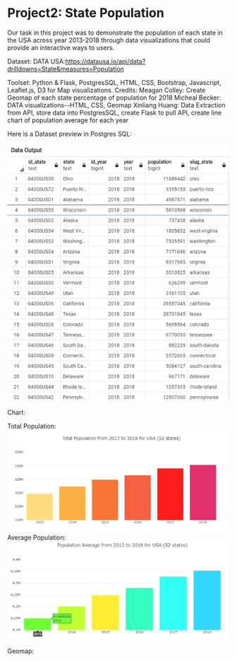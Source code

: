 # Project2: State Population
Our task in this project was to demonstrate the population of each state in the USA across year 2013-2018 through data visualizations that could provide an interactive ways to users. 

Dataset:
DATA USA:https://datausa.io/api/data?drilldowns=State&measures=Population

Toolset:
Python & Flask, PostgresSQL, HTML, CSS, Bootstrap, Javascript, Leaflet.js, D3 for Map visualizations.
Credits:
Meagan Colley: Create Geomap of each state percentage of population for 2018
Micheal Becker: DATA visualizations--HTML, CSS, Geomap
Xinliang Huang: Data Extraction from API, store data into PostgresSQL, create Flask to pull API, create line chart of population average for each year
<p> Here is a Dataset preview in Postgres SQL: </p>
<img src='Resources/population_state.png'/>

<p> Chart: </p>
Total Population:
<img src='Resources/total_population.PNG'/>
Average Population:
<img src='Resources/average_population.PNG'/>
<p> Geomap: </p>